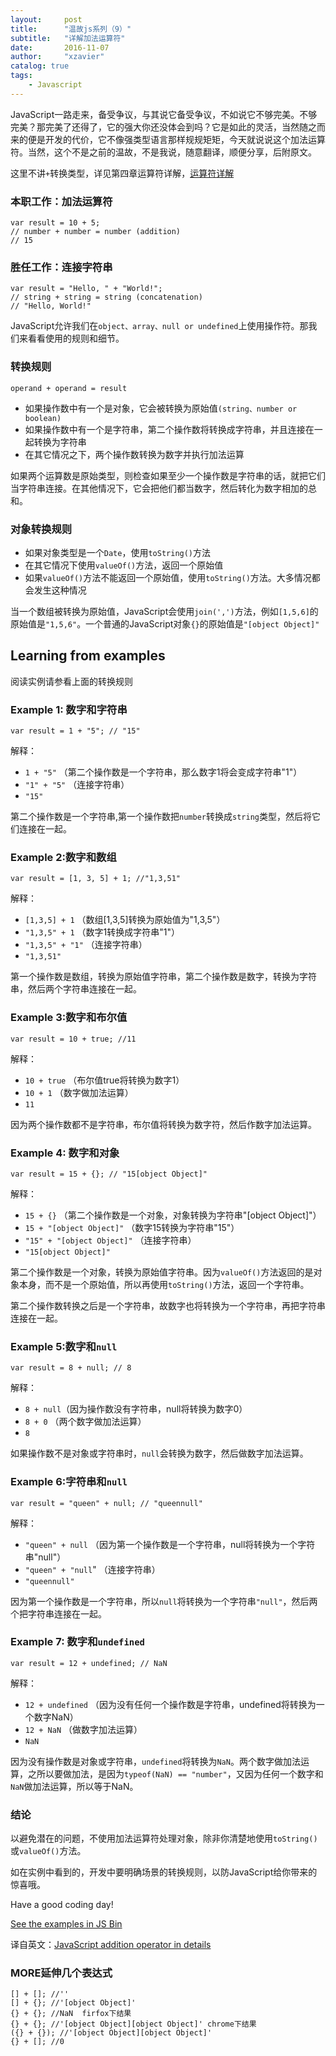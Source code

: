 ```yaml
---
layout:     post
title:      "温故js系列（9）"
subtitle:   "详解加法运算符"
date:       2016-11-07
author:     "xzavier"
catalog: true
tags:
    - Javascript
---
```



JavaScript一路走来，备受争议，与其说它备受争议，不如说它不够完美。不够完美？那完美了还得了，它的强大你还没体会到吗？它是如此的灵活，当然随之而来的便是开发的代价，它不像强类型语言那样规规矩矩，今天就说说这个加法运算符。当然，这个不是之前的温故，不是我说，随意翻译，顺便分享，后附原文。

这里不讲`+`转换类型，详见第四章运算符详解，[运算符详解][1]

### 本职工作：加法运算符

    var result = 10 + 5;  
    // number + number = number (addition)
    // 15

### 胜任工作：连接字符串

    var result = "Hello, " + "World!";  
    // string + string = string (concatenation)
    // "Hello, World!"

JavaScript允许我们在`object、array、null or undefined`上使用操作符。那我们来看看使用的规则和细节。

### 转换规则

    operand + operand = result 

 - 如果操作数中有一个是对象，它会被转换为原始值`(string、number or boolean)`
 - 如果操作数中有一个是字符串，第二个操作数将转换成字符串，并且连接在一起转换为字符串
 - 在其它情况之下，两个操作数转换为数字并执行加法运算

如果两个运算数是原始类型，则检查如果至少一个操作数是字符串的话，就把它们当字符串连接。在其他情况下，它会把他们都当数字，然后转化为数字相加的总和。

### 对象转换规则

 - 如果对象类型是一个`Date`，使用`toString()`方法
 - 在其它情况下使用`valueOf()`方法，返回一个原始值
 - 如果`valueOf()`方法不能返回一个原始值，使用`toString()`方法。大多情况都会发生这种情况

当一个数组被转换为原始值，JavaScript会使用`join(',')`方法，例如`[1,5,6]`的原始值是`"1,5,6"`。一个普通的JavaScript对象`{}`的原始值是`"[object Object]"`

## Learning from examples

阅读实例请参看上面的转换规则

### Example 1: 数字和字符串

    var result = 1 + "5"; // "15"

解释：

 - `1 + "5"` （第二个操作数是一个字符串，那么数字1将会变成字符串"1"）
 - `"1" + "5"` （连接字符串）
 - `"15"`

第二个操作数是一个字符串,第一个操作数把`number`转换成`string`类型，然后将它们连接在一起。

### Example 2:数字和数组

    var result = [1, 3, 5] + 1; //"1,3,51"

解释：

 - `[1,3,5] + 1` （数组[1,3,5]转换为原始值为"1,3,5"）
 - `"1,3,5" + 1` （数字1转换成字符串"1"）
 - `"1,3,5" + "1"` （连接字符串）
 - `"1,3,51"`

第一个操作数是数组，转换为原始值字符串，第二个操作数是数字，转换为字符串，然后两个字符串连接在一起。

### Example 3:数字和布尔值

    var result = 10 + true; //11 

解释：

 - `10 + true` （布尔值true将转换为数字1）
 - `10 + 1` （数字做加法运算）
 - `11`

因为两个操作数都不是字符串，布尔值将转换为数字符，然后作数字加法运算。

### Example 4: 数字和对象

    var result = 15 + {}; // "15[object Object]"

解释：

 - `15 + {}` （第二个操作数是一个对象，对象转换为字符串"[object Object]"）
 - `15 + "[object Object]"` （数字15转换为字符串"15"）
 - `"15" + "[object Object]"` （连接字符串）
 - `"15[object Object]"`

第二个操作数是一个对象，转换为原始值字符串。因为`valueOf()`方法返回的是对象本身，而不是一个原始值，所以再使用`toString()`方法，返回一个字符串。

第二个操作数转换之后是一个字符串，故数字也将转换为一个字符串，再把字符串连接在一起。

### Example 5:数字和`null`

    var result = 8 + null; // 8

解释：

 - `8 + null`（因为操作数没有字符串，null将转换为数字0）
 - `8 + 0` （两个数字做加法运算）
 - `8`

如果操作数不是对象或字符串时，`null`会转换为数字，然后做数字加法运算。

### Example 6:字符串和`null`

    var result = "queen" + null; // "queennull"

解释：

 - `"queen" + null` （因为第一个操作数是一个字符串，null将转换为一个字符串"null"）
 - `"queen" + "null`" （连接字符串）
 - `"queennull"`

因为第一个操作数是一个字符串，所以`null`将转换为一个字符串`"null"`，然后两个把字符串连接在一起。

### Example 7: 数字和`undefined`

    var result = 12 + undefined; // NaN

解释：

 - `12 + undefined` （因为没有任何一个操作数是字符串，undefined将转换为一个数字NaN）
 - `12 + NaN` （做数字加法运算）
 - `NaN`

因为没有操作数是对象或字符串，`undefined`将转换为`NaN`。两个数字做加法运算，之所以要做加法，是因为`typeof(NaN) == "number"`，又因为任何一个数字和`NaN`做加法运算，所以等于NaN。

### 结论

以避免潜在的问题，不使用加法运算符处理对象，除非你清楚地使用`toString()`或`valueOf()`方法。

如在实例中看到的，开发中要明确场景的转换规则，以防JavaScript给你带来的惊喜哦。

Have a good coding day!


[See the examples in JS Bin][2]

译自英文：[JavaScript addition operator in details][3]


### MORE延伸几个表达式

    [] + []; //''
    [] + {}; //'[object Object]'
    {} + {}; //NaN  firfox下结果
    {} + {}; //'[object Object][object Object]' chrome下结果
    ({} + {}); //'[object Object][object Object]'
    {} + []; //0


  [1]: /2016/07/12/taste-js-logical-operators/
  [2]: http://jsbin.com/fiwemir/2/edit?js,console
  [3]: https://rainsoft.io/javascriptss-addition-operator-demystified/